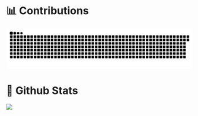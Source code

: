# 📊 Contributions
<picture>
  <source media="(prefers-color-scheme: dark)" srcset="https://raw.githubusercontent.com/Menghuan1918/Menghuan1918/output/github-contribution-grid-snake-dark.svg">
  <source media="(prefers-color-scheme: light)" srcset="https://raw.githubusercontent.com/Menghuan1918/Menghuan1918/output/github-contribution-grid-snake.svg">
  <img alt="github contribution grid snake animation" src="https://raw.githubusercontent.com/Menghuan1918/Menghuan1918/output/github-contribution-grid-snake.svg">
</picture>

# 🧭 Github Stats
![](https://github-readme-stats.vercel.app/api?username=Menghuan1918)

